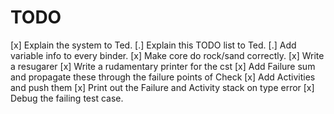 # TODO

[x] Explain the system to Ted.
[.] Explain this TODO list to Ted.
[.] Add variable info to every binder.
[x] Make core do rock/sand correctly.
[x] Write a resugarer
[x] Write a rudamentary printer for the cst
[x] Add Failure sum and propagate these through the failure points of Check
[x] Add Activities and push them
[x] Print out the Failure and Activity stack on type error
[x] Debug the failing test case.
